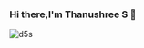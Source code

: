 ### Hi there,I'm Thanushree S 👋
![d5s](https://github.com/tanushrees31/tanushrees31/assets/94157726/54e9325d-a941-4eb1-96f8-8f3ba221b6a3)
<!--
**tanushrees31/tanushrees31** is a ✨ _special_ ✨ repository because its `README.md` (this file) appears on your GitHub profile.

Here are some ideas to get you started:
![d5s](https://github.com/tanushrees31/tanushrees31/assets/94157726/54e9325d-a941-4eb1-96f8-8f3ba221b6a3)
An Information Science and Engineering student with a focus on innovation and hands-on problem-solving. I'm well-versed in my technical and non-technical skills and eager to apply them to real-world situations. I'm committed to personal and professional growth.
- 🔭 I’m currently working on ...
- 🌱 I’m currently learning ...
- 👯 I’m looking to collaborate on ...
- 🤔 I’m looking for help with ...
- 💬 Ask me about ...
- 📫 How to reach me: ...
- 😄 Pronouns: ...
- ⚡ Fun fact: ...
-->
